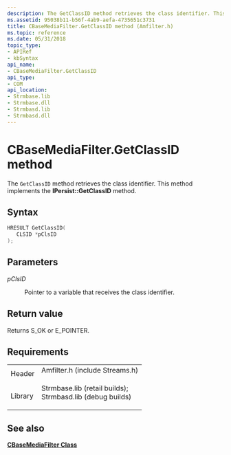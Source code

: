 ```yaml
---
description: The GetClassID method retrieves the class identifier. This method implements the IPersist::GetClassID method.
ms.assetid: 95038b11-b56f-4ab9-aefa-4735651c3731
title: CBaseMediaFilter.GetClassID method (Amfilter.h)
ms.topic: reference
ms.date: 05/31/2018
topic_type: 
- APIRef
- kbSyntax
api_name: 
- CBaseMediaFilter.GetClassID
api_type: 
- COM
api_location: 
- Strmbase.lib
- Strmbase.dll
- Strmbasd.lib
- Strmbasd.dll
---
```


# CBaseMediaFilter.GetClassID method

The `GetClassID` method retrieves the class identifier. This method implements the **IPersist::GetClassID** method.

## Syntax


```C++
HRESULT GetClassID(
   CLSID *pClsID
);
```



## Parameters

<dl> <dt>

*pClsID* 
</dt> <dd>

Pointer to a variable that receives the class identifier.

</dd> </dl>

## Return value

Returns S\_OK or E\_POINTER.

## Requirements



|                    |                                                                                                                                                                                            |
|--------------------|--------------------------------------------------------------------------------------------------------------------------------------------------------------------------------------------|
| Header<br/>  | <dl> <dt>Amfilter.h (include Streams.h)</dt> </dl>                                                                                  |
| Library<br/> | <dl> <dt>Strmbase.lib (retail builds); </dt> <dt>Strmbasd.lib (debug builds)</dt> </dl> |



## See also

<dl> <dt>

[**CBaseMediaFilter Class**](cbasemediafilter.md)
</dt> </dl>

 

 




